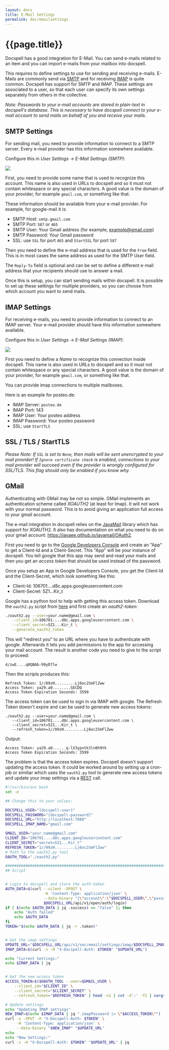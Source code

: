 ```yaml
---
layout: docs
title: E-Mail Settings
permalink: doc/emailsettings
---
```


# {{page.title}}

Docspell has a good integration for E-Mail. You can send e-mails
related to an item and you can import e-mails from your mailbox into
docspell.

This requires to define settings to use for sending and receiving
e-mails. E-Mails are commonly send via
[SMTP](https://en.wikipedia.org/wiki/Simple_Mail_Transfer_Protocol)
and for receiving
[IMAP](https://en.wikipedia.org/wiki/Internet_Message_Access_Protocol)
is quite common. Docspell has support for SMTP and IMAP. These
settings are associated to a user, so that each user can specify its
own settings separately from others in the collective.

*Note: Passwords to your e-mail accounts are stored in plain-text in
docspell's database. This is necessary to have docspell connect to
your e-mail account to send mails on behalf of you and receive your
mails.*


## SMTP Settings

For sending mail, you need to provide information to connect to a SMTP
server. Every e-mail provider has this information somewhere
available.

Configure this in *User Settings -> E-Mail Settings (SMTP)*:

<div class="thumbnail">
  <img src="../img/mail-settings-1.png">
</div>

First, you need to provide some name that is used to recognize this
account. This name is also used in URLs to docspell and so it must not
contain whitespace or any special characters. A good value is the
domain of your provider, for example `gmail.com`, or something like
that.

These information should be available from your e-mail provider. For
example, for google-mail it is:

- SMTP Host: `smtp.gmail.com`
- SMTP Port: `587` or `465`
- SMTP User: Your Gmail address (for example, example@gmail.com)
- SMTP Password: Your Gmail password
- SSL: use `SSL` for port `465` and `StartSSL` for port `587`

Then you need to define the e-mail address that is used for the `From`
field. This is in most cases the same address as used for the SMTP
User field.

The `Reply-To` field is optional and can be set to define a different
e-mail address that your recipients should use to answer a mail.

Once this is setup, you can start sending mails within docspell. It is
possible to set up these settings for multiple providers, so you can
choose from which account you want to send mails.


## IMAP Settings

For receiving e-mails, you need to provide information to connect to
an IMAP server. Your e-mail provider should have this information
somewhere available.

Configure this in *User Settings -> E-Mail Settings (IMAP)*:

<div class="thumbnail">
  <img src="../img/mail-settings-2.png">
</div>

First you need to define a *Name* to recognize this connection inside
docspell. This name is also used in URLs to docspell and so it must
not contain whitespace or any special characters. A good value is the
domain of your provider, for example `gmail.com`, or something like
that.

You can provide imap connections to multiple mailboxes.

Here is an example for posteo.de:

- IMAP Server: `posteo.de`
- IMAP Port: 143
- IMAP User: Your posteo address
- IMAP Password: Your posteo password
- SSL: use `StartTLS`


## SSL / TLS / StartTLS

*Please Note: If `SSL` is set to `None`, then mails will be sent
unencrypted to your mail provider! If `Ignore certificate check` is
enabled, connections to your mail provider will succeed even if the
provider is wrongly configured for SSL/TLS. This flag should only be
enabled if you know why.*


## GMail

Authenticating with GMail may be not so simple. GMail implements an
authentication scheme called *XOAUTH2* (at least for Imap). It will
not work with your normal password. This is to avoid giving an
application full access to your gmail account.

The e-mail integration in docspell relies on the
[JavaMail](https://javaee.github.io/javamail) library which has
support for XOAUTH2. It also has documentation on what you need to do
on your gmail account: <https://javaee.github.io/javamail/OAuth2>.

First you need to go to the [Google Developers
Console](https://console.developers.google.com) and create an "App" to
get a Client-Id and a Client-Secret. This "App" will be your instance
of docspell. You tell google that this app may send and read your
mails and then you get an *access token* that should be used instead
of the password.

Once you setup an App in Google Developers Console, you get the
Client-Id and the Client-Secret, which look something like this:

- Client-Id: 106701....d8c.apps.googleusercontent.com
- Client-Secret: 5Z1...Kir_t

Google has a python tool to help with getting this access token.
Download the `oauth2.py` script from
[here](https://github.com/google/gmail-oauth2-tools) and first create
an *oauth2-token*:

``` bash
./oauth2.py --user=your.name@gmail.com \
   --client_id=106701....d8c.apps.googleusercontent.com \
   --client_secret=5Z1...Kir_t \
   --generate_oauth2_token
```

This will "redirect you" to an URL where you have to authenticate with
google. Afterwards it lets you add permissions to the app for
accessing your mail account. The result is another code you need to
give to the script to proceed:

```
4/zwE....q0QBAb-99yD7lw
```

Then the scripts produces this:

```
Refresh Token: 1//09zH.........Lj6oc2SmFlZww
Access Token: ya29.a0........SECDQ
Access Token Expiration Seconds: 3599
```

The access token can be used to sign in via IMAP with google. The
Refresh Token doesn't expire and can be used to generate new access
tokens:

```
./oauth2.py --user=your.name@gmail.com \
   --client_id=106701....d8c.apps.googleusercontent.com \
   --client_secret=5Z1...Kir_t \
   --refresh_token=1//09zH.........Lj6oc2SmFlZww
```

Output:
```
Access Token: ya29.a0....._q-lX3ypntk3ln0h9Yk
Access Token Expiration Seconds: 3599
```

The problem is that the access token expires. Docspell doesn't support
updating the access token. It could be worked around by setting up a
cron-job or similiar which uses the `oauth2.py` tool to generate new
access tokens and update your imap settings via a [REST](../api) call.

``` bash
#!/usr/bin/env bash
set -e

## Change this to your values:

DOCSPELL_USER="[docspell-user]"
DOCSPELL_PASSWORD="[docspell-password]"
DOCSPELL_URL="http://localhost:7880"
DOCSPELL_IMAP_NAME="gmail.com"

GMAIL_USER="your.name@gmail.com"
CLIENT_ID="106701....d8c.apps.googleusercontent.com"
CLIENT_SECRET="secret=5Z1...Kir_t"
REFRESH_TOKEN="1//09zH.........Lj6oc2SmFlZww"
# Path to the oauth2.py tool
OAUTH_TOOL="./oauth2.py"

##############################################################################
## Script


# Login to docspell and store the auth-token
AUTH_DATA=$(curl --silent -XPOST \
                 -H 'Content-Type: application/json' \
                 --data-binary "{\"account\":\"$DOCSPELL_USER\",\"password\":\"$DOCSPELL_PASSWORD\"}" \
                 $DOCSPELL_URL/api/v1/open/auth/login)
if [ $(echo $AUTH_DATA | jq .success) == "false" ]; then
    echo "Auth failed"
    echo $AUTH_DATA
fi
TOKEN="$(echo $AUTH_DATA | jq -r .token)"


# Get the imap settings
UPDATE_URL="$DOCSPELL_URL/api/v1/sec/email/settings/imap/$DOCSPELL_IMAP_NAME"
IMAP_DATA=$(curl -s -H "X-Docspell-Auth: $TOKEN" "$UPDATE_URL")

echo "Current Settings:"
echo $IMAP_DATA | jq


# Get the new access token
ACCESS_TOKEN=$($OAUTH_TOOL --user=$GMAIL_USER \
    --client_id="$CLIENT_ID" \
    --client_secret="$CLIENT_SECRET" \
    --refresh_token="$REFRESH_TOKEN" | head -n1 | cut -d':' -f2 | xargs)

# Update settings
echo "Updating IMAP settings"
NEW_IMAP=$(echo $IMAP_DATA | jq ".imapPassword |= \"$ACCESS_TOKEN\"")
curl -s -XPUT -H "X-Docspell-Auth: $TOKEN" \
     -H 'Content-Type: application/json' \
     --data-binary "$NEW_IMAP" "$UPDATE_URL"
echo
echo "New Settings:"
curl -s -H "X-Docspell-Auth: $TOKEN" "$UPDATE_URL" | jq
```
